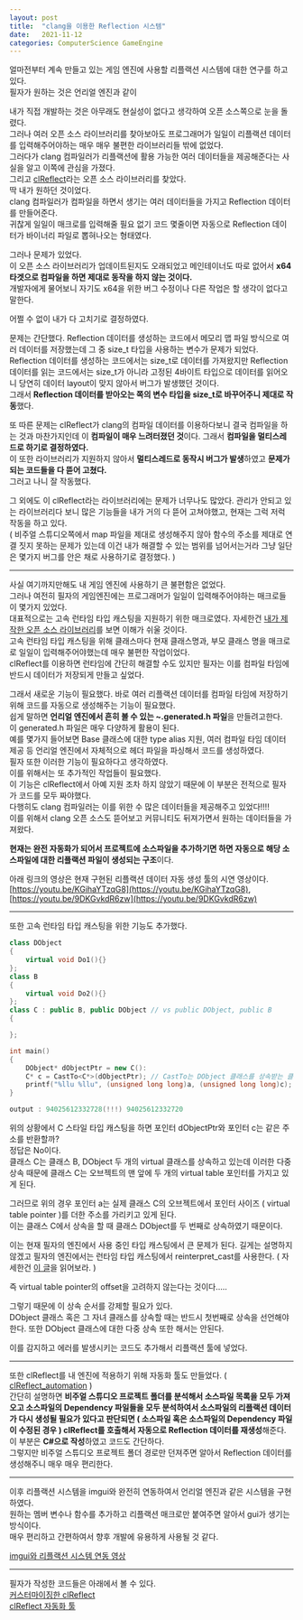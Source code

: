 ```yaml
---
layout: post
title:  "clang을 이용한 Reflection 시스템"
date:   2021-11-12
categories: ComputerScience GameEngine
---
```


얼마전부터 계속 만들고 있는 게임 엔진에 사용할 리플랙션 시스템에 대한 연구를 하고 있다.             
필자가 원하는 것은 언리얼 엔진과 같이 

내가 직접 개발하는 것은 아무래도 현실성이 없다고 생각하여 오픈 소스쪽으로 눈을 돌렸다.      
그러나 여러 오픈 소스 라이브러리를 찾아보아도 프로그래머가 일일이 리플랙션 데이터를 입력해주어야하는 매우 매우 불편한 라이브러리들 밖에 없었다.            
그러다가 clang 컴파일러가 리플랙션에 활용 가능한 여러 데이터들을 제공해준다는 사실을 알고 이쪽에 관심을 가졌다.      
그리고 [clReflect](https://github.com/Celtoys/clReflect)라는 오픈 소스 라이브러리를 찾았다.            
딱 내가 원하던 것이었다.           
clang 컴파일러가 컴파일을 하면서 생기는 여러 데이터들을 가지고 Reflection 데이터를 만들어준다.         
귀찮게 일일이 매크로를 입력해줄 필요 없기 코드 몇줄이면 자동으로 Reflection 데이터가 바이너리 파일로 뽑혀나오는 형태였다.     

그러나 문제가 있었다.        
이 오픈 소스 라이브러리가 업데이트된지도 오래되었고 메인테이너도 따로 없어서 **x64 타겟으로 컴파일을 하면 제대로 동작을 하지 않는 것이다.**       
개발자에게 물어보니 자기도 x64을 위한 버그 수정이나 다른 작업은 할 생각이 없다고 말한다.        

어쩔 수 없이 내가 다 고치기로 결정하였다.         

문제는 간단했다. Reflection 데이터를 생성하는 코드에서 메모리 맵 파일 방식으로 여러 데이터를 저장했는데 그 중 size_t 타입을 사용하는 변수가 문제가 되었다. Reflection 데이터를 생성하는 코드에서는 size_t로 데이터를 가져왔지만 Reflection 데이터를 읽는 코드에서는 size_t가 아니라 고정된 4바이트 타입으로 데이터를 읽어오니 당연히 데이터 layout이 맞지 않아서 버그가 발생했던 것이다.                   
그래서 **Reflection 데이터를 받아오는 쪽의 변수 타입을 size_t로 바꾸어주니 제대로 작동**했다.              

또 따른 문제는 clReflect가 clang의 컴파일 데이터를 이용하다보니 결국 컴파일을 하는 것과 마찬가지인데 이 **컴파일이 매우 느려터졌던 것**이다. 그래서 **컴파일을 멀티스레드로 하기로 결정하였다.**       
이 또한 라이브러리가 지원하지 않아서 **멀티스레드로 동작시 버그가 발생**하였고 **문제가 되는 코드들을 다 뜯어 고쳤다.**         
그러고 나니 잘 작동했다.         

그 외에도 이 clReflect라는 라이브러리에는 문제가 너무나도 많았다. 관리가 안되고 있는 라이브러리다 보니 많은 기능들을 내가 거의 다 뜯어 고쳐야했고, 현재는 그럭 저럭 작동을 하고 있다.         
( 비주얼 스튜디오쪽에서 map 파일을 제대로 생성해주지 않아 함수의 주소를 제대로 연결 짓지 못하는 문제가 있는데 이건 내가 해결할 수 있는 범위를 넘어서는거라 그냥 일단은 몇가지 버그를 안은 채로 사용하기로 결정했다. )          

--------------------------------------------------             

사실 여기까지만해도 내 게임 엔진에 사용하기 큰 불편함은 없었다.        
그러나 여전히 필자의 게임엔진에는 프로그래머가 일일이 입력해주어야하는 매크로들이 몇가지 있었다.         
대표적으로는 고속 런타임 타입 캐스팅을 지원하기 위한 매크로였다. 자세한건 [내가 제작한 오픈 소스 라이브러리](https://github.com/SungJJinKang/Fast_Runtime_Type_Casting_cpp)를 보면 이해가 쉬울 것이다.        
고속 런타임 타입 캐스팅을 위해 클래스마다 현재 클래스명과, 부모 클래스 명을 매크로로 일일이 입력해주어야했는데 매우 불편한 작업이었다.          
clReflect를 이용하면 런타임에 간단히 해결할 수도 있지만 필자는 이를 컴파일 타임에 반드시 데이터가 저장되게 만들고 싶었다.      


그래서 새로운 기능이 필요했다. 바로 여러 리플랙션 데이터를 컴파일 타임에 저장하기 위해 코드를 자동으로 생성해주는 기능이 필요했다.      
쉽게 말하면 **언리얼 엔진에서 흔히 볼 수 있는 ~.generated.h 파일**을 만들려고한다.          
이 generated.h 파일은 매우 다양하게 활용이 된다.            
예를 몇가지 들어보면 Base 클래스에 대한 type alias 지원, 여러 컴파일 타임 데이터 제공 등 언리얼 엔진에서 자체적으로 헤더 파일을 파싱해서 코드를 생성하였다.          
필자 또한 이러한 기능이 필요하다고 생각하였다.            
이를 위해서는 또 추가적인 작업들이 필요했다.     
이 기능은 clReflect에서 아예 지원 조차 하지 않았기 때문에 이 부분은 전적으로 필자가 코드를 모두 짜야했다.                
다행히도 clang 컴파일러는 이를 위한 수 많은 데이터들을 제공해주고 있었다!!!!                   
이를 위해서 clang 오픈 소스도 뜯어보고 커뮤니티도 뒤져가면서 원하는 데이터들을 가져왔다.            

**현재는 완전 자동화가 되어서 프로젝트에 소스파일을 추가하기면 하면 자동으로 해당 소스파일에 대한 리플랙션 파일이 생성되는 구조**이다.           
                          
아래 링크의 영상은 현재 구현된 리플랙션 데이터 자동 생성 툴의 시연 영상이다.                   
[https://youtu.be/KGihaYTzqG8](https://youtu.be/KGihaYTzqG8), [https://youtu.be/9DKGvkdR6zw](https://youtu.be/9DKGvkdR6zw)                     
                    

------------------------------------

또한 고속 런타임 타입 캐스팅을 위한 기능도 추가했다.


```cpp
class DObject
{
    virtual void Do1(){}
};
class B
{
    virtual void Do2(){}
};
class C : public B, public DObject // vs public DObject, public B
{

};

int main()
{
    DObject* dObjectPtr = new C():
    C* c = CastTo<C*>(dObjectPtr); // CastTo는 DObject 클래스를 상속받는 클래스들간의 런타임 타입 캐스팅에 사용된다.        
    printf("%llu %llu", (unsigned long long)a, (unsigned long long)c);
}

output : 94025612332728(!!!) 94025612332720

```
위의 상황에서 C 스타일 타입 캐스팅을 하면 포인터 dObjectPtr와 포인터 c는 같은 주소를 반환할까?         
정답은 No이다.      
클래스 C는 클래스 B, DObject 두 개의 virtual 클래스를 상속하고 있는데 이러한 다중 상속 때문에 클래스 C는 오브젝트의 맨 앞에 두 개의 virtual table 포인터를 가지고 있게 된다.            

그러므로 위의 경우 포인터 a는 실제 클래스 C의 오브젝트에서 포인터 사이즈 ( virtual table pointer )를 더한 주소를 가리키고 있게 된다.        
이는 클래스 C에서 상속을 할 때 클래스 DObject를 두 번째로 상속하였기 때문이다.        

이는 현재 필자의 엔진에서 사용 중인 타입 캐스팅에서 큰 문제가 된다. 길게는 설명하지 않겠고 필자의 엔진에서는 런타임 타입 캐스팅에서 reinterpret_cast를 사용한다. ( 자세한건 [이 글](https://sungjjinkang.github.io/computerscience/c++/2021/10/24/fast_dynamic_cast.html)을 읽어보라. )           

즉 virtual table pointer의 offset을 고려하지 않는다는 것이다.....     

그렇기 때문에 이 상속 순서를 강제할 필요가 있다.        
DObject 클래스 혹은 그 자녀 클래스를 상속할 때는 반드시 첫번째로 상속을 선언해야한다. 또한 DObject 클래스에 대한 다중 상속 또한 해서는 안된다.      

이를 감지하고 에러를 발생시키는 코드도 추가해서 리플랙션 툴에 넣었다.        


----------------------------------

또한 clReflect를 내 엔진에 적용하기 위해 자동화 툴도 만들었다. ( [clReflect_automation](https://github.com/SungJJinKang/clReflect_automation) )                         
간단히 설명하면 **비주얼 스튜디오 프로젝트 폴더를 분석해서 소스파일 목록을 모두 가져오고 소스파일의 Dependency 파일들을 모두 분석하여서 소스파일의 리플랙션 데이터가 다시 생성될 필요가 있다고 판단되면 ( 소스파일 혹은 소스파일의 Dependency 파일이 수정된 경우 ) clReflect를 호출해서 자동으로 Reflection 데이터를 재생성**해준다.          
이 부분은 **C#으로 작성**하였고 코드도 간단하다.           
그렇지만 비주얼 스튜디오 프로젝트 폴더 경로만 던져주면 알아서 Reflection 데이터를 생성해주니 매우 매우 편리한다.          


-----------------------------            

이후 리플랙션 시스템을 imgui와 완전히 연동하여서 언리얼 엔진과 같은 시스템을 구현하였다.          
원하는 멤버 변수나 함수를 추가하고 리플랙션 매크로만 붙여주면 알아서 gui가 생기는 방식이다.         
매우 편리하고 간편하여서 향후 개발에 유용하게 사용될 것 같다.            

[imgui와 리플랙션 시스템 연동 영상](https://youtu.be/wxZIGoTRcpo)            

----------------------

필자가 작성한 코드들은 아래에서 볼 수 있다.        
[커스터마이징한 clReflect](https://github.com/SungJJinKang/clReflect)           
[clReflect 자동화 툴](https://github.com/SungJJinKang/clReflect_automation)             
